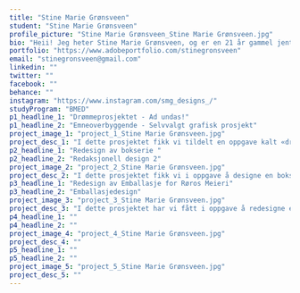 ```yaml
---
title: "Stine Marie Grønsveen"
student: "Stine Marie Grønsveen"
profile_picture: "Stine Marie Grønsveen_Stine Marie Grønsveen.jpg"
bio: "Heii! Jeg heter Stine Marie Grønsveen, og er en 21 år gammel jente fra Sarpsborg. Helt siden jeg var liten har jeg alltid elsket å tegne og det å være kreativ! På VGS gikk jeg kunst, design og arkitektur hvor en av mine valgfag i 3.klasse var grafisk design! Dette var noe jeg virkelig synes var gøy, og valgte derfor å søke grafisk design på NTNU Gjøvik. I løpet av studiet har jeg fått jobbet med utrolig mange utfordrende og morsomme prosjekter, og blitt glad i både det å utvikle en visuell identitet og det å jobbe med emballasjedesign og redaksjonell design. Gleder meg til å komme meg ut i arbeidslivet og utvikle meg mer innen faget!"
portfolio: "https://www.adobeportfolio.com/stinegronsveen"
email: "stinegronsveen@gmail.com"
linkedin: ""
twitter: ""
facebook: ""
behance: ""
instagram: "https://www.instagram.com/smg_designs_/"
studyProgram: "BMED"
p1_headline_1: "Drømmeprosjektet - Ad undas!"
p1_headline_2: "Emneoverbyggende - Selvvalgt grafisk prosjekt"
project_image_1: "project_1_Stine Marie Grønsveen.jpg"
project_desc_1: "I dette prosjektet fikk vi tildelt en oppgave kalt «drømmeprosjektet». Dette er et selvvalgt grafisk designprosjekt, som man skulle utvikle og gjennomføre. Min endelige løsning består av en visuell identitet til gjenbruksbutikken ting og tøy, som jeg valgte å kalle «Ad undas». Identiteten kan minnes om noe retro og gammeldags, men har allikevel et moderne preg ved seg. Den visuelle identiteten har tatt inspirasjon fra 80-tallet, hvor logoen har en type neon effekt. Tanken er at hele butikken skal ha et neon tema, hvor de har skilt, og farger som er inspirert av 80-tallet."
p2_headline_1: "Redesign av bokserie "
p2_headline_2: "Redaksjonell design 2"
project_image_2: "project_2_Stine Marie Grønsveen.jpg"
project_desc_2: "I dette prosjektet fikk vi i oppgave å designe en bokserie på minimum tre bind, hvor vi skulle lage design til smussomslag, perm og forsats. I dette prosjektet har jeg utviklet et nytt bokdesign til tre av Colleen Hoover´s bestselgende bøker, utgitt i 2016, 2014 og i 2022. Smussomslagene er ment til å vekke oppmerksomhet, og være blikkfang i en butikkhylle, samt skape nysgjerrighet.. Det er bruk av sterke farger med stor kontrast, og en illustrasjon som indikerer innholdet i bøkene."
p3_headline_1: "Redesign av Emballasje for Røros Meieri"
p3_headline_2: "Emballasjedesign"
project_image_3: "project_3_Stine Marie Grønsveen.jpg"
project_desc_3: "I dette prosjektet har vi fått i oppgave å redesigne emballasje til Røros Meieri. Pakningserien skulle bestå av minimum fire produkter, og de skulle ha et nytt visuelt design, uten likhetstrekk med de tidligere pakningene. Min endelige løsningen av emballasjedesignet har effektiv hyllekraft, hvor den skiller seg ut på grunn av mønster og farge, og vil derfor oppnå ny oppmerksomhet. Etter en lang skisseprosess, med mye iterasjoner og utprøvinger, landet jeg på et konsept om rosemaling. Jeg ønsket at emballasjen skulle uttrykke norsk kultur på sitt beste, da Røros Meieri er økologisk og norsk produsert, og opptatt av kvalitetsprodukter. Rosemaling er en dekorativ, ornamental malestil som var vanlig i flere bygder i gamledager, og dette var noe jeg tok inspirasjon fra da jeg skapte mønsteret på emballasjen. "
p4_headline_1: ""
p4_headline_2: ""
project_image_4: "project_4_Stine Marie Grønsveen.jpg"
project_desc_4: ""
p5_headline_1: ""
p5_headline_2: ""
project_image_5: "project_5_Stine Marie Grønsveen.jpg"
project_desc_5: ""
---
```


